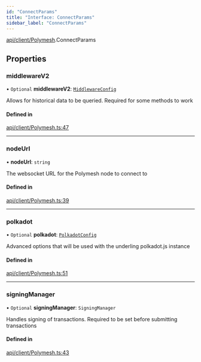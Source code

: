 ```yaml
---
id: "ConnectParams"
title: "Interface: ConnectParams"
sidebar_label: "ConnectParams"
---
```


[api/client/Polymesh](../../../../../modules/API/Client/Polymesh/Polymesh.md).ConnectParams

## Properties

### middlewareV2

• `Optional` **middlewareV2**: [`MiddlewareConfig`](../../../../Types/MiddlewareConfig/MiddlewareConfig.md)

Allows for historical data to be queried. Required for some methods to work

#### Defined in

[api/client/Polymesh.ts:47](https://github.com/PolymeshAssociation/polymesh-sdk/blob/adcc38781/src/api/client/Polymesh.ts#L47)

___

### nodeUrl

• **nodeUrl**: `string`

The websocket URL for the Polymesh node to connect to

#### Defined in

[api/client/Polymesh.ts:39](https://github.com/PolymeshAssociation/polymesh-sdk/blob/adcc38781/src/api/client/Polymesh.ts#L39)

___

### polkadot

• `Optional` **polkadot**: [`PolkadotConfig`](../../../../Types/PolkadotConfig/PolkadotConfig.md)

Advanced options that will be used with the underling polkadot.js instance

#### Defined in

[api/client/Polymesh.ts:51](https://github.com/PolymeshAssociation/polymesh-sdk/blob/adcc38781/src/api/client/Polymesh.ts#L51)

___

### signingManager

• `Optional` **signingManager**: `SigningManager`

Handles signing of transactions. Required to be set before submitting transactions

#### Defined in

[api/client/Polymesh.ts:43](https://github.com/PolymeshAssociation/polymesh-sdk/blob/adcc38781/src/api/client/Polymesh.ts#L43)

